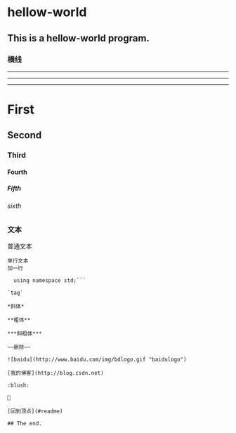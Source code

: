 # hellow-world
## This is a hellow-world program.
### 横线
***
---
___

# First
## Second
### Third
#### Fourth
##### Fifth
###### sixth

### 文本
普通文本

    单行文本
    加一行
  

```#include<iostream>  
  using namespace std;```

`tag`
  
*斜体*
  
**粗体**
  
***斜粗体***
  
~~删除~~
  
![baidu](http://www.baidu.com/img/bdlogo.gif "baidulogo")
  
[我的博客](http://blog.csdn.net)
  
:blush:
  
🐤
  
[回到顶点](#readme)
  
## The end.
